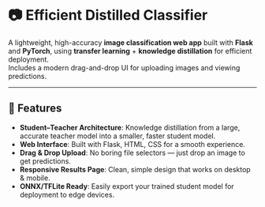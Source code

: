 # 📷 Efficient Distilled Classifier

A lightweight, high-accuracy **image classification web app** built with **Flask** and **PyTorch**, using **transfer learning** + **knowledge distillation** for efficient deployment.  
Includes a modern drag-and-drop UI for uploading images and viewing predictions.

---

## 🚀 Features

- **Student–Teacher Architecture**: Knowledge distillation from a large, accurate teacher model into a smaller, faster student model.
- **Web Interface**: Built with Flask, HTML, CSS for a smooth experience.
- **Drag & Drop Upload**: No boring file selectors — just drop an image to get predictions.
- **Responsive Results Page**: Clean, simple design that works on desktop & mobile.
- **ONNX/TFLite Ready**: Easily export your trained student model for deployment to edge devices.
